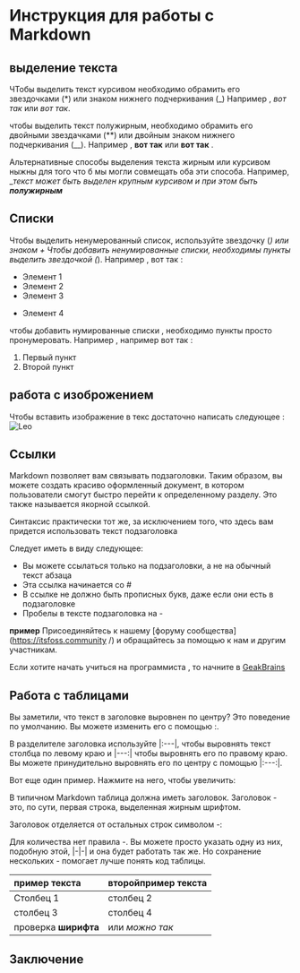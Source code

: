 # Инструкция для работы с Markdown

## выделение текста 

ЧТобы выделить текст курсивом необходимо обрамить его звездочками (*)  или знаком нижнего подчеркивания (_) Например , *вот так* или _вот так_.

чтобы выделить текст полужирным, необходимо обрамить его двойными звездачками (**) или двойным знаком нижнего подчеркивания (__). Например , **вот так** или  __вот так__ .

Альтернативные способы выделения текста жирным или курсивом ныжны для того что б мы могли совмещать оба эти способа. Например, __текст может быть выделен крупным курсивом и при этом быть **полужирным**_



## Списки 

Чтобы выделить ненумерованный список, используйте звездочку (*) или знаком +
Чтобы добавить ненумированные списки, необходимы пункты выделить звездочкой (*).
Например , вот так :
* Элемент 1
* Элемент 2
* Элемент 3
+ Элемент 4

чтобы добавить нумированные списки , необходимо пункты просто пронумеровать.
Например , например вот так :
1. Первый пункт
2. Второй пункт 

## работа с изоброжением 
Чтобы вставить изображение в текс достаточно написать следующее :
![Leo](leo.jpg.jpeg)

## Ссылки 

Markdown позволяет вам связывать подзаголовки. Таким образом, вы можете создать красиво оформленный документ, в котором пользователи смогут быстро перейти к определенному разделу. Это также называется якорной ссылкой.

Синтаксис практически тот же, за исключением того, что здесь вам придется использовать текст подзаголовка

Следует иметь в виду следующее:

* Вы можете ссылаться только на подзаголовки, а не на обычный текст абзаца 
* Эта ссылка начинается со #
* В ссылке не должно быть прописных букв, даже если они есть в подзаголовке 
* Пробелы в тексте подзаголовка на -

**пример**
Присоединяйтесь к нашему [форуму сообщества] (https://itsfoss.community /) и обращайтесь за помощью к нам и другим участникам.

Если хотите начать учиться на программиста , то начните в [GeakBrains](https://gb.ru/)



## Работа с таблицами 

Вы заметили, что текст в заголовке выровнен по центру? Это поведение по умолчанию. Вы можете изменить его с помощью :.

В разделителе заголовка используйте |:---|, чтобы выровнять текст столбца по левому краю и |---:| чтобы выровнять его по правому краю. Вы можете принудительно выровнять его по центру с помощью |:---:|.

Вот еще один пример. Нажмите на него, чтобы увеличить:

В типичном Markdown таблица должна иметь заголовок. Заголовок - это, по сути, первая строка, выделенная жирным шрифтом.

Заголовок отделяется от остальных строк символом -:

Для количества нет правила -. Вы можете просто указать одну из них, подобную этой, |-|-| и она будет работать так же. Но сохранение нескольких - помогает лучше понять код таблицы.


| пример текста|второйпример текста|
|:------|--------|
|Столбец 1|столбец 2|
|столбец 3|столбец 4|
|проверка **ширифта**| или _можно так_



## Заключение 